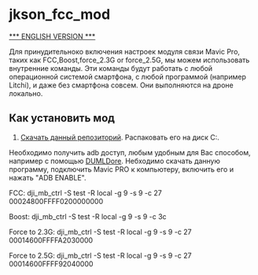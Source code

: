 # jkson_fcc_mod

[*** ENGLISH VERSION ***](https://github.com/jkson5/jkson_fcc_mod/blob/master/README.md)

Для принудительноко включения настроек модуля связи Mavic Pro, таких как FCC,Boost,force_2.3G or force_2.5G, мы можем использовать внутренние команды.
Эти команды будут работать с любой операционной системой смартфона, с любой программой (например Litchi), и даже без смартфона совсем. Они выполняются на дроне локально.

## Как установить мод

1) [Скачать данный репозиторий](https://github.com/jkson5/jkson_fcc_mod/archive/master.zip). Распаковать его на диск C:.

Необходимо получить adb доступ, любым удобным для Вас способом, например с помощью [DUMLDore](https://github.com/jezzab/DUMLdore/releases). Небходимо скачать данную программу, подключить Mavic PRO к компьютеру, включить его и нажать "ADB ENABLE".



FCC:              dji_mb_ctrl -S test -R local -g 9 -s 9 -c 27 00024800FFFF0200000000

Boost:            dji_mb_ctrl -S test -R local -g 9 -s 9 -c 3c

Force to 2.3G:    dji_mb_ctrl -S test -R local -g 9 -s 9 -c 27 00014600FFFFA2030000

Force to 2.5G:    dji_mb_ctrl -S test -R local -g 9 -s 9 -c 27 00014600FFFF92040000
